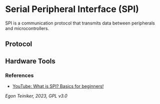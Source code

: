 # Serial Peripheral Interface (SPI)

SPI is a communication protocol that transmits data between peripherals and microcontrollers.


## Protocol


## Hardware Tools

### References

* [YouTube: What is SPI? Basics for beginners!](https://youtu.be/ba0SQwjTQfw?si=Yw1FmLyrxX4D7cuH)

*Egon Teiniker, 2023, GPL v3.0* 